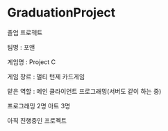 # GraduationProject

졸업 프로젝트

팀명 : 포앤

게임명 : Project C 

게임 장르 : 멀티 턴제 카드게임

맡은 역할 : 메인 클라이언트 프로그래밍(서버도 같이 하는 중)

프로그래밍 2명
아트 3명

아직 진행중인 프로젝트
